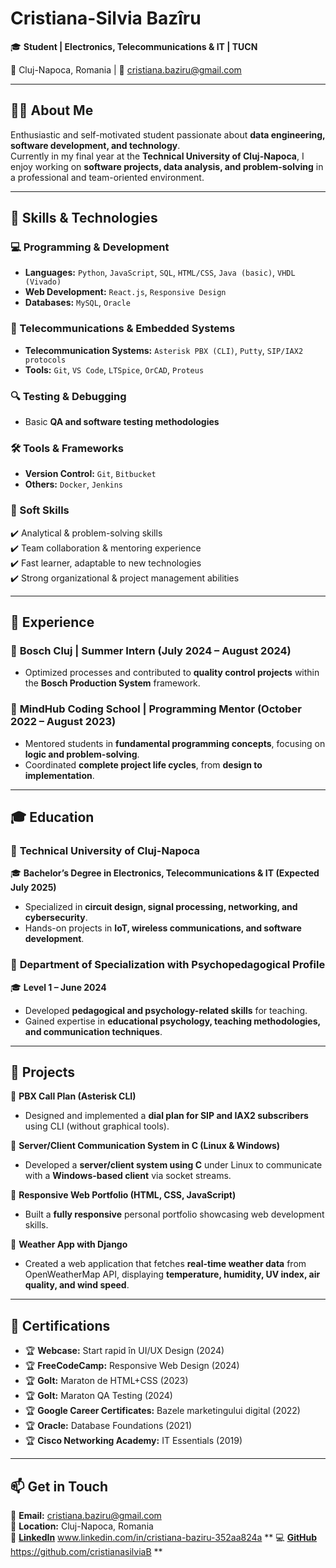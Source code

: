 
# **Cristiana-Silvia Bazîru**  
🎓 **Student | Electronics, Telecommunications & IT | TUCN**  

📍 Cluj-Napoca, Romania | 📧 cristiana.baziru@gmail.com  

---

## **👩‍💻 About Me**  
Enthusiastic and self-motivated student passionate about **data engineering, software development, and technology**.  
Currently in my final year at the **Technical University of Cluj-Napoca**, I enjoy working on **software projects, data analysis, and problem-solving** in a professional and team-oriented environment.  

---

## **🎯 Skills & Technologies**  

### **💻 Programming & Development**  
- **Languages:** `Python`, `JavaScript`, `SQL`, `HTML/CSS`, `Java (basic)`, `VHDL (Vivado)`
- **Web Development:** `React.js`, `Responsive Design`
- **Databases:** `MySQL`, `Oracle`

### **📡 Telecommunications & Embedded Systems**  
- **Telecommunication Systems:** `Asterisk PBX (CLI)`, `Putty`, `SIP/IAX2 protocols`
- **Tools:** `Git`, `VS Code`, `LTSpice`, `OrCAD`, `Proteus`

### **🔍 Testing & Debugging**  
- Basic **QA and software testing methodologies**

### **🛠 Tools & Frameworks**  
- **Version Control:** `Git`, `Bitbucket`
- **Others:** `Docker`, `Jenkins`

### **🧠 Soft Skills**  
✔️ Analytical & problem-solving skills  
✔️ Team collaboration & mentoring experience  
✔️ Fast learner, adaptable to new technologies  
✔️ Strong organizational & project management abilities  

---

## **💼 Experience**  

### 🔹 **Bosch Cluj | Summer Intern (July 2024 – August 2024)**  
- Optimized processes and contributed to **quality control projects** within the **Bosch Production System** framework.  

### 🔹 **MindHub Coding School | Programming Mentor (October 2022 – August 2023)**  
- Mentored students in **fundamental programming concepts**, focusing on **logic and problem-solving**.  
- Coordinated **complete project life cycles**, from **design to implementation**.  

---

## **🎓 Education**  

### 📍 **Technical University of Cluj-Napoca**  
🎓 **Bachelor’s Degree in Electronics, Telecommunications & IT (Expected July 2025)**  
- Specialized in **circuit design, signal processing, networking, and cybersecurity**.  
- Hands-on projects in **IoT, wireless communications, and software development**.  

### 📍 **Department of Specialization with Psychopedagogical Profile**  
🎓 **Level 1 – June 2024**  
- Developed **pedagogical and psychology-related skills** for teaching.  
- Gained expertise in **educational psychology, teaching methodologies, and communication techniques**.  

---

## **🚀 Projects**  

🔹 **PBX Call Plan (Asterisk CLI)**  
  - Designed and implemented a **dial plan for SIP and IAX2 subscribers** using CLI (without graphical tools).  

🔹 **Server/Client Communication System in C (Linux & Windows)**  
  - Developed a **server/client system using C** under Linux to communicate with a **Windows-based client** via socket streams.  

🔹 **Responsive Web Portfolio (HTML, CSS, JavaScript)**  
  - Built a **fully responsive** personal portfolio showcasing web development skills.  

🔹 **Weather App with Django**  
  - Created a web application that fetches **real-time weather data** from OpenWeatherMap API, displaying **temperature, humidity, UV index, air quality, and wind speed**.  

---

## **📜 Certifications**  

- 🏆 **Webcase:** Start rapid în UI/UX Design (2024)  
- 🏆 **FreeCodeCamp:** Responsive Web Design (2024)  
- 🏆 **GoIt:** Maraton de HTML+CSS (2023)  
- 🏆 **GoIt:** Maraton QA Testing (2024)  
- 🏆 **Google Career Certificates:** Bazele marketingului digital (2022)  
- 🏆 **Oracle:** Database Foundations (2021)  
- 🏆 **Cisco Networking Academy:** IT Essentials (2019)  

---

## **📫 Get in Touch**  

📧 **Email:** cristiana.baziru@gmail.com  
📍 **Location:** Cluj-Napoca, Romania  
🔗 **[LinkedIn](#)**  www.linkedin.com/in/cristiana-baziru-352aa824a **
💻 **[GitHub](#)**  https://github.com/cristianasilviaB **

